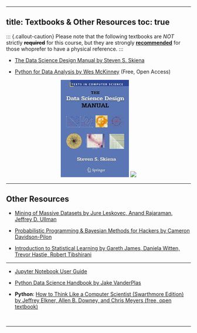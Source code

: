 
---
title: Textbooks & Other Resources
toc: true
---

::: {.callout-caution}
Please note that the following textbooks are _NOT_ strictly <b><s>required</s></b> for this course, but they are strongly <b><u>recommended</u></b> for those whoprefer to have a physical reference.
:::


* [The Data Science Design Manual by Steven S. Skiena](https://furman.bncollege.com/c/Data-Science-Design-Manual/p/MBS_2121948_used)

* [Python for Data Analysis by Wes McKinney](https://wesmckinney.com/book/) (Free, Open Access)

<center>

<img width="37%" src="../assets/datascience_manual.jpg"></img> <a href="https://wesmckinney.com/book/"><img width="40%" src="https://wesmckinney.com/book/images/cover.png"></img></a> 

</center>

--- 

## Other Resources 


* [Mining of Massive Datasets by Jure Leskovec, Anand Rajaraman, Jeffrey D. Ullman](http://www.mmds.org)

* [Probabilistic Programming & Bayesian Methods for Hackers by Cameron Davidson-Pilon](https://camdavidsonpilon.github.io/Probabilistic-Programming-and-Bayesian-Methods-for-Hackers/)

* [Introduction to Statistical Learning by Gareth James, Daniela Witten, Trevor Hastie, Robert Tibshirani](https://www.statlearning.com)


<!-- <li><a href="">Foundations of Statistical Natural Language Processing by Chris Manning and Hinrich Schütze</a></li> -->

---

* [Jupyter Notebook User Guide](https://jupyter-notebook.readthedocs.io/en/stable/)

* [Python Data Science Handbook by Jake VanderPlas](https://jakevdp.github.io/PythonDataScienceHandbook/)

* **Python**: [How to Think Like a Computer Scientist (Swarthmore Edition) by Jeffrey Elkner, Allen B. Downey, and Chris Meyers (free, open textbook)](https://www.cs.swarthmore.edu/courses/CS21Book/)


<br/>
<hr/>
<br/>